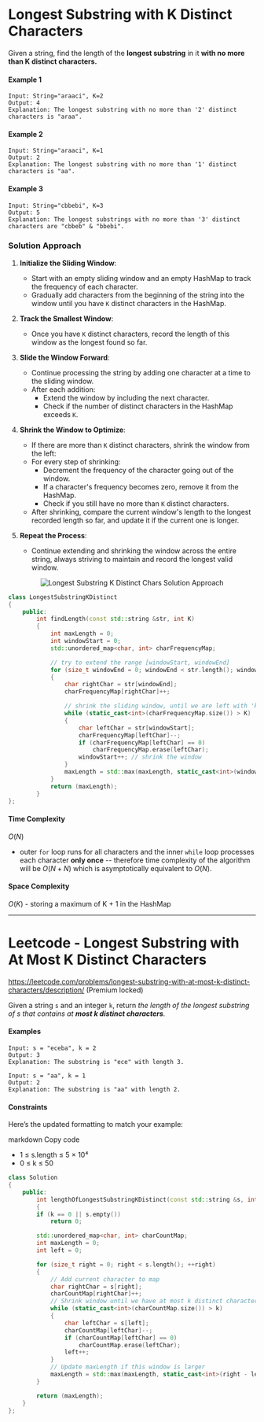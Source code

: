 # Longest Substring with K Distinct Characters

Given a string, find the length of the **longest substring** in it **with no more than K distinct characters.**

#### Example 1
```
Input: String="araaci", K=2
Output: 4
Explanation: The longest substring with no more than '2' distinct characters is "araa".
```

#### Example 2
```
Input: String="araaci", K=1
Output: 2
Explanation: The longest substring with no more than '1' distinct characters is "aa".
```

#### Example 3
```
Input: String="cbbebi", K=3
Output: 5
Explanation: The longest substrings with no more than '3' distinct characters are "cbbeb" & "bbebi".
```

### Solution Approach
1. **Initialize the Sliding Window**:
    - Start with an empty sliding window and an empty HashMap to track the frequency of each character.
    - Gradually add characters from the beginning of the string into the window until you have `K` distinct characters in the HashMap.


2. **Track the Smallest Window**:
    - Once you have `K` distinct characters, record the length of this window as the longest found so far.

3. **Slide the Window Forward**:
    - Continue processing the string by adding one character at a time to the sliding window.
    - After each addition:
        - Extend the window by including the next character.
        - Check if the number of distinct characters in the HashMap exceeds `K`.

1. **Shrink the Window to Optimize**:
    - If there are more than `K` distinct characters, shrink the window from the left:
    - For every step of shrinking:
        - Decrement the frequency of the character going out of the window.
        - If a character's frequency becomes zero, remove it from the HashMap.
        - Check if you still have no more than `K` distinct characters.
    - After shrinking, compare the current window's length to the longest recorded length so far, and update it if the current one is longer.

2. **Repeat the Process**:
   - Continue extending and shrinking the window across the entire string, always striving to maintain and record the longest valid window.

<div align="center">
    <img src="../../images/Sliding Window/LongestSubstring.svg" alt="Longest Substring K Distinct Chars Solution Approach" title="SLongest Substring K Distinct Chars Solution Approach">
</div>

```cpp
class LongestSubstringKDistinct
{
    public:
        int findLength(const std::string &str, int K)
        {
            int maxLength = 0;
            int windowStart = 0;
            std::unordered_map<char, int> charFrequencyMap;

            // try to extend the range [windowStart, windowEnd]
            for (size_t windowEnd = 0; windowEnd < str.length(); windowEnd++)
            {
                char rightChar = str[windowEnd];
                charFrequencyMap[rightChar]++;

                // shrink the sliding window, until we are left with 'k' distinct characters in the char_frequency_map
                while (static_cast<int>(charFrequencyMap.size()) > K)
                {
                    char leftChar = str[windowStart];
                    charFrequencyMap[leftChar]--;
                    if (charFrequencyMap[leftChar] == 0)
                        charFrequencyMap.erase(leftChar);
                    windowStart++; // shrink the window
                }
                maxLength = std::max(maxLength, static_cast<int>(windowEnd - windowStart + 1)); // remember the maximum length so far
            }
            return (maxLength);
        }
};
```
#### Time Complexity
$O(N)$
- outer `for` loop runs for all characters and the inner `while` loop processes each character **only once** -- therefore time complexity of the algorithm will be $O(N + N)$ which is asymptotically equivalent to $O(N)$.

#### Space Complexity
$O(K)$ - storing a maximum of K + 1 in the HashMap

---
# Leetcode - Longest Substring with At Most K Distinct Characters
https://leetcode.com/problems/longest-substring-with-at-most-k-distinct-characters/description/ (Premium locked)


Given a string `s` and an integer `k`, return *the length of the longest substring of s that contains at **most k distinct characters**.*

#### Examples
```
Input: s = "eceba", k = 2
Output: 3
Explanation: The substring is "ece" with length 3.

Input: s = "aa", k = 1
Output: 2
Explanation: The substring is "aa" with length 2.
```

#### Constraints

Here’s the updated formatting to match your example:

markdown
Copy code
- 1 ≤ s.length ≤ 5 × 10⁴  
- 0 ≤ k ≤ 50


```cpp
class Solution 
{
    public:
        int lengthOfLongestSubstringKDistinct(const std::string &s, int k)
        {
        if (k == 0 || s.empty())
            return 0;

        std::unordered_map<char, int> charCountMap;
        int maxLength = 0;
        int left = 0;

        for (size_t right = 0; right < s.length(); ++right) 
        {
            // Add current character to map
            char rightChar = s[right];
            charCountMap[rightChar]++;
            // Shrink window until we have at most k distinct characters
            while (static_cast<int>(charCountMap.size()) > k) 
            {
                char leftChar = s[left];
                charCountMap[leftChar]--;
                if (charCountMap[leftChar] == 0) 
                    charCountMap.erase(leftChar);
                left++;
            }
            // Update maxLength if this window is larger
            maxLength = std::max(maxLength, static_cast<int>(right - left + 1));
        }

        return (maxLength);
    }
};
```